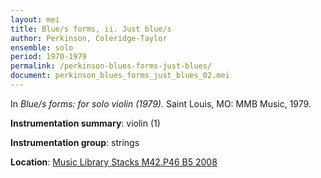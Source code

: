```yaml
---
layout: mei
title: Blue/s forms, ii. Just blue/s
author: Perkinson, Coleridge-Taylor
ensemble: solo
period: 1970-1979
permalink: /perkinson-blues-forms-just-blues/
document: perkinson_blues_forms_just_blues_02.mei
---
```


In *Blue/s forms: for solo violin (1979).* Saint Louis, MO: MMB Music, 1979.

**Instrumentation summary**: violin (1)

**Instrumentation group**: strings

**Location**: <a href="https://tufts.primo.exlibrisgroup.com/permalink/01TUN_INST/1kc9gia/alma991018405744403851" target="_blank">Music Library Stacks M42.P46 B5 2008</a>
